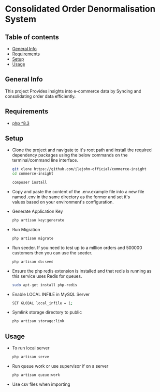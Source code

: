# Consolidated Order Denormalisation System

## Table of contents

- [General Info](#general-info)
- [Requirements](#requirements)
- [Setup](#setup)
- [Usage](#usage)

## General Info

This project Provides insights into e-commerce data by Syncing and consolidating order data efficiently.

## Requirements

- [php ^8.3](https://www.php.net/ "PHP")

## Setup

- Clone the project and navigate to it's root path and install the required dependency packages using the below commands on the terminal/command line interface.

  ```bash
  git clone https://github.com/ilejohn-official/commerce-insight
  cd commerce-insight
  ```

  ```bash
  composer install
  ```

- Copy and paste the content of the .env.example file into a new file named .env in the same directory as the former and set it's  
  values based on your environment's configuration.

- Generate Application Key

  ```bash
  php artisan key:generate
  ```

- Run Migration

  ```bash
  php artisan migrate
  ```

- Run seeder. If you need to test up to a million orders and 500000 customers then you can use the seeder.

  ```bash
  php artisan db:seed
  ```

- Ensure the php redis extension is installed and that redis is running as this service uses Redis for queues.

  ```bash
  sudo apt-get install php-redis
  ```

- Enable LOCAL INFILE in MySQL Server

  ```bash
  SET GLOBAL local_infile = 1;
  ```

- Symlink storage directory to public

  ```bash
  php artisan storage:link
  ```

## Usage

- To run local server

  ```bash
  php artisan serve
  ```

- Run queue work or use supervisor if on a server

  ```bash
  php artisan queue:work
  ```

- Use csv files when importing
